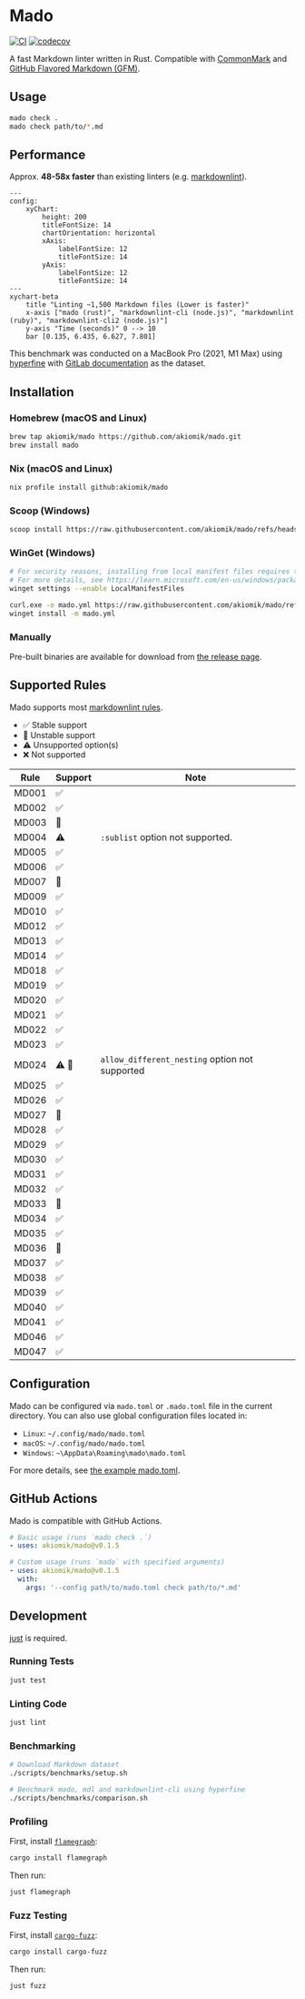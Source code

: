 # Mado

[![CI](https://github.com/akiomik/mado/actions/workflows/ci.yml/badge.svg)](https://github.com/akiomik/mado/actions/workflows/ci.yml)
[![codecov](https://codecov.io/github/akiomik/mado/graph/badge.svg?token=X9UW8G77E6)](https://codecov.io/github/akiomik/mado)

A fast Markdown linter written in Rust.
Compatible with [CommonMark](https://commonmark.org)
and [GitHub Flavored Markdown (GFM)](https://github.github.com/gfm/).

## Usage

```bash
mado check .
mado check path/to/*.md
```

## Performance

Approx. **48-58x faster** than existing linters
(e.g. [markdownlint](https://github.com/markdownlint/markdownlint)).

```mermaid
---
config:
    xyChart:
        height: 200
        titleFontSize: 14
        chartOrientation: horizontal
        xAxis:
            labelFontSize: 12
            titleFontSize: 14
        yAxis:
            labelFontSize: 12
            titleFontSize: 14
---
xychart-beta
    title "Linting ~1,500 Markdown files (Lower is faster)"
    x-axis ["mado (rust)", "markdownlint-cli (node.js)", "markdownlint (ruby)", "markdownlint-cli2 (node.js)"]
    y-axis "Time (seconds)" 0 --> 10
    bar [0.135, 6.435, 6.627, 7.801]
```

This benchmark was conducted on a MacBook Pro (2021, M1 Max)
using [hyperfine](https://github.com/sharkdp/hyperfine)
with [GitLab documentation](https://gitlab.com/gitlab-org/gitlab/-/tree/7d6a4025a0346f1f50d2825c85742e5a27b39a8b/doc)
as the dataset.

## Installation

### Homebrew (macOS and Linux)

```bash
brew tap akiomik/mado https://github.com/akiomik/mado.git
brew install mado
```

### Nix (macOS and Linux)

```bash
nix profile install github:akiomik/mado
```

### Scoop (Windows)

```bash
scoop install https://raw.githubusercontent.com/akiomik/mado/refs/heads/main/pkg/scoop/mado.json
```

### WinGet (Windows)

```bash
# For security reasons, installing from local manifest files requires that this feature be enabled by an administrator.
# For more details, see https://learn.microsoft.com/en-us/windows/package-manager/winget/install#local-install
winget settings --enable LocalManifestFiles

curl.exe -o mado.yml https://raw.githubusercontent.com/akiomik/mado/refs/heads/main/pkg/winget/mado.yml
winget install -m mado.yml
```

### Manually

Pre-built binaries are available for download from [the release page](https://github.com/akiomik/mado/releases/latest).

## Supported Rules

Mado supports most [markdownlint rules](https://github.com/markdownlint/markdownlint/blob/main/docs/RULES.md).

* :white_check_mark: Stable support
* :hammer: Unstable support
* :warning: Unsupported option(s)
* :x: Not supported

| Rule  | Support            | Note                                           |
|-------|--------------------|------------------------------------------------|
| MD001 | :white_check_mark: |                                                |
| MD002 | :white_check_mark: |                                                |
| MD003 | :hammer:           |                                                |
| MD004 | :warning:          | `:sublist` option not supported.               |
| MD005 | :white_check_mark: |                                                |
| MD006 | :white_check_mark: |                                                |
| MD007 | :hammer:           |                                                |
| MD009 | :white_check_mark: |                                                |
| MD010 | :white_check_mark: |                                                |
| MD012 | :white_check_mark: |                                                |
| MD013 | :white_check_mark: |                                                |
| MD014 | :white_check_mark: |                                                |
| MD018 | :white_check_mark: |                                                |
| MD019 | :white_check_mark: |                                                |
| MD020 | :white_check_mark: |                                                |
| MD021 | :white_check_mark: |                                                |
| MD022 | :white_check_mark: |                                                |
| MD023 | :white_check_mark: |                                                |
| MD024 | :warning: :hammer: | `allow_different_nesting` option not supported |
| MD025 | :white_check_mark: |                                                |
| MD026 | :white_check_mark: |                                                |
| MD027 | :hammer:           |                                                |
| MD028 | :white_check_mark: |                                                |
| MD029 | :white_check_mark: |                                                |
| MD030 | :white_check_mark: |                                                |
| MD031 | :white_check_mark: |                                                |
| MD032 | :white_check_mark: |                                                |
| MD033 | :hammer:           |                                                |
| MD034 | :white_check_mark: |                                                |
| MD035 | :white_check_mark: |                                                |
| MD036 | :hammer:           |                                                |
| MD037 | :white_check_mark: |                                                |
| MD038 | :white_check_mark: |                                                |
| MD039 | :white_check_mark: |                                                |
| MD040 | :white_check_mark: |                                                |
| MD041 | :white_check_mark: |                                                |
| MD046 | :white_check_mark: |                                                |
| MD047 | :white_check_mark: |                                                |

## Configuration

Mado can be configured via `mado.toml` or `.mado.toml` file in the current directory.
You can also use global configuration files located in:

* `Linux`: `~/.config/mado/mado.toml`
* `macOS`: `~/.config/mado/mado.toml`
* `Windows`: `~\AppData\Roaming\mado\mado.toml`

For more details, see [the example mado.toml](https://github.com/akiomik/mado/blob/main/mado.toml).

## GitHub Actions

Mado is compatible with GitHub Actions.

```yaml
# Basic usage (runs `mado check .`)
- uses: akiomik/mado@v0.1.5

# Custom usage (runs `mado` with specified arguments)
- uses: akiomik/mado@v0.1.5
  with:
    args: '--config path/to/mado.toml check path/to/*.md'
```

## Development

[just](https://github.com/casey/just/tree/master) is required.

### Running Tests

```bash
just test
```

### Linting Code

```bash
just lint
```

### Benchmarking

```bash
# Download Markdown dataset
./scripts/benchmarks/setup.sh

# Benchmark mado, mdl and markdownlint-cli using hyperfine
./scripts/benchmarks/comparison.sh
```

### Profiling

First, install [`flamegraph`](https://github.com/flamegraph-rs/flamegraph):

```bash
cargo install flamegraph
```

Then run:

```bash
just flamegraph
```

### Fuzz Testing

First, install [`cargo-fuzz`](https://github.com/rust-fuzz/cargo-fuzz):

```bash
cargo install cargo-fuzz
```

Then run:

```bash
just fuzz
```
